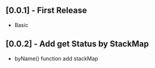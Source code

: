 ## [0.0.1] - First Release
* Basic 

## [0.0.2] - Add get Status by StackMap 
* byName() function add stackMap